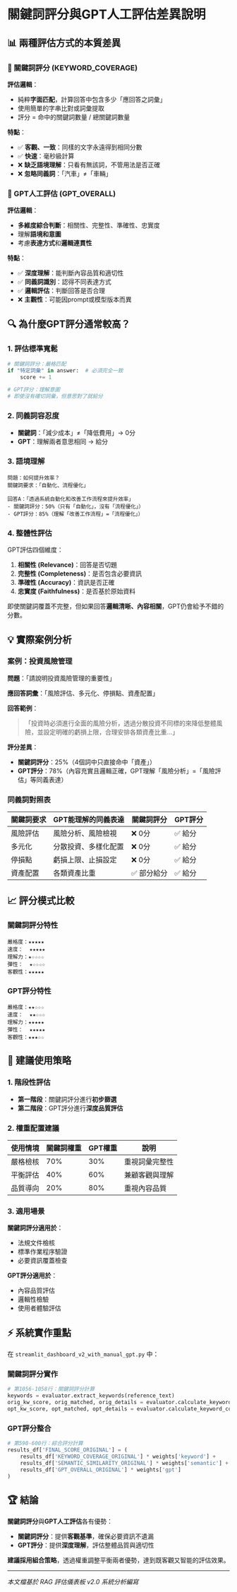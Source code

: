 # 關鍵詞評分與GPT人工評估差異說明

## 📊 兩種評估方式的本質差異

### 🎯 關鍵詞評分 (KEYWORD_COVERAGE)

**評估邏輯**：
- 純粹**字面匹配**，計算回答中包含多少「應回答之詞彙」
- 使用簡單的字串比對或詞彙提取
- 評分 = 命中的關鍵詞數量 / 總關鍵詞數量

**特點**：
- ✅ **客觀、一致**：同樣的文字永遠得到相同分數
- ✅ **快速**：毫秒級計算
- ❌ **缺乏語境理解**：只看有無該詞，不管用法是否正確
- ❌ **忽略同義詞**：「汽車」≠「車輛」

### 🤖 GPT人工評估 (GPT_OVERALL)

**評估邏輯**：
- **多維度綜合判斷**：相關性、完整性、準確性、忠實度
- 理解**語境和意圖**
- 考慮**表達方式**和**邏輯連貫性**

**特點**：
- ✅ **深度理解**：能判斷內容品質和適切性
- ✅ **同義詞識別**：認得不同表達方式
- ✅ **邏輯評估**：判斷回答是否合理
- ❌ **主觀性**：可能因prompt或模型版本而異

## 🔍 為什麼GPT評分通常較高？

### 1. **評估標準寬鬆**

```python
# 關鍵詞評分：嚴格匹配
if "特定詞彙" in answer:  # 必須完全一致
    score += 1

# GPT評分：理解意圖
# 即使沒有確切詞彙，但意思對了就給分
```

### 2. **同義詞容忍度**

- **關鍵詞**：「減少成本」≠「降低費用」→ 0分
- **GPT**：理解兩者意思相同 → 給分

### 3. **語境理解**

```text
問題：如何提升效率？
關鍵詞要求：「自動化、流程優化」

回答A：「透過系統自動化和改善工作流程來提升效率」
- 關鍵詞評分：50%（只有「自動化」，沒有「流程優化」）
- GPT評分：85%（理解「改善工作流程」=「流程優化」）
```

### 4. **整體性評估**

GPT評估四個維度：

1. **相關性 (Relevance)**：回答是否切題
2. **完整性 (Completeness)**：是否包含必要資訊  
3. **準確性 (Accuracy)**：資訊是否正確
4. **忠實度 (Faithfulness)**：是否基於原始資料

即使關鍵詞覆蓋不完整，但如果回答**邏輯清晰、內容相關**，GPT仍會給予不錯的分數。

## 💡 實際案例分析

### 案例：投資風險管理

**問題**：「請說明投資風險管理的重要性」

**應回答詞彙**：「風險評估、多元化、停損點、資產配置」

**回答範例**：
> 「投資時必須進行全面的風險分析，透過分散投資不同標的來降低整體風險，並設定明確的虧損上限，合理安排各類資產比重...」

**評分差異**：
- **關鍵詞評分**：25%（4個詞中只直接命中「資產」）
- **GPT評分**：78%（內容充實且邏輯正確，GPT理解「風險分析」=「風險評估」等同義表達）

### 同義詞對照表

| 關鍵詞要求 | GPT能理解的同義表達 | 關鍵詞評分 | GPT評分 |
|------------|-------------------|------------|---------|
| 風險評估 | 風險分析、風險檢視 | ❌ 0分 | ✅ 給分 |
| 多元化 | 分散投資、多樣化配置 | ❌ 0分 | ✅ 給分 |
| 停損點 | 虧損上限、止損設定 | ❌ 0分 | ✅ 給分 |
| 資產配置 | 各類資產比重 | ✅ 部分給分 | ✅ 給分 |

## 📈 評分模式比較

### 關鍵詞評分特性

```
嚴格度：★★★★★
速度：  ★★★★★
理解力：★☆☆☆☆
彈性：  ★☆☆☆☆
客觀性：★★★★★
```

### GPT評分特性

```
嚴格度：★★☆☆☆
速度：  ★★☆☆☆
理解力：★★★★★
彈性：  ★★★★★
客觀性：★★★☆☆
```

## 🎯 建議使用策略

### 1. **階段性評估**

- **第一階段**：關鍵詞評分進行**初步篩選**
- **第二階段**：GPT評分進行**深度品質評估**

### 2. **權重配置建議**

| 使用情境 | 關鍵詞權重 | GPT權重 | 說明 |
|----------|------------|---------|------|
| 嚴格檢核 | 70% | 30% | 重視詞彙完整性 |
| 平衡評估 | 40% | 60% | 兼顧客觀與理解 |
| 品質導向 | 20% | 80% | 重視內容品質 |

### 3. **適用場景**

**關鍵詞評分適用於**：
- 法規文件檢核
- 標準作業程序驗證
- 必要資訊覆蓋檢查

**GPT評分適用於**：
- 內容品質評估
- 邏輯性檢驗
- 使用者體驗評估

## ⚡ 系統實作重點

在 `streamlit_dashboard_v2_with_manual_gpt.py` 中：

### 關鍵詞評分實作

```python
# 第1056-1058行：關鍵詞評分計算
keywords = evaluator.extract_keywords(reference_text)
orig_kw_score, orig_matched, orig_details = evaluator.calculate_keyword_coverage(answer_original, keywords)
opt_kw_score, opt_matched, opt_details = evaluator.calculate_keyword_coverage(answer_optimized, keywords)
```

### GPT評分整合

```python
# 第590-600行：綜合評分計算
results_df['FINAL_SCORE_ORIGINAL'] = (
    results_df['KEYWORD_COVERAGE_ORIGINAL'] * weights['keyword'] +
    results_df['SEMANTIC_SIMILARITY_ORIGINAL'] * weights['semantic'] +
    results_df['GPT_OVERALL_ORIGINAL'] * weights['gpt']
)
```

## 🏆 結論

**關鍵詞評分**與**GPT人工評估**各有優勢：

- **關鍵詞評分**：提供**客觀基準**，確保必要資訊不遺漏
- **GPT評分**：提供**深度理解**，評估整體品質與適切性

**建議採用組合策略**，透過權重調整平衡兩者優勢，達到既客觀又智能的評估效果。

---

*本文檔基於 RAG 評估儀表板 v2.0 系統分析編寫*